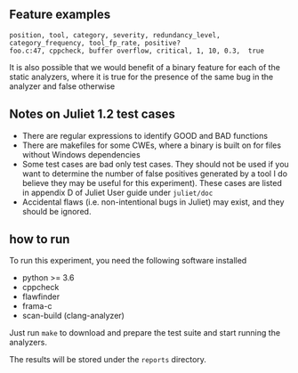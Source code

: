 ## Feature examples

```
position, tool, category, severity, redundancy_level, category_frequency, tool_fp_rate, positive?
foo.c:47, cppcheck, buffer overflow, critical, 1, 10, 0.3,  true
```

It is also possible that we would benefit of a binary feature for each of the
static analyzers, where it is true for the presence of the same bug in the
analyzer and false otherwise

## Notes on Juliet 1.2 test cases

* There are regular expressions to identify GOOD and BAD functions
* There are makefiles for some CWEs, where a binary is built on for files
  without Windows dependencies
* Some test cases are bad only test cases. They should not be used if you want
  to determine the number of false positives generated by a tool I do believe
  they may be useful for this experiment). These cases are listed in appendix D
  of Juliet User guide under `juliet/doc`
* Accidental flaws (i.e. non-intentional bugs in Juliet) may exist, and they
  should be ignored.

## how to run

To run this experiment, you need the following software installed

* python >= 3.6
* cppcheck
* flawfinder
* frama-c
* scan-build (clang-analyzer)

Just run  `make` to download and prepare the test suite and start running the
analyzers.

The results will be stored under the `reports` directory.
